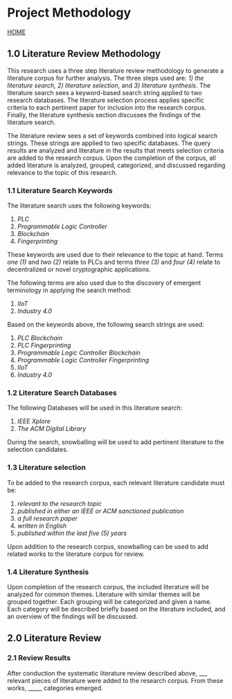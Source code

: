 # Project Methodology
[HOME](https://github.com/adamspanier/Distributed-Systems-Security)

## 1.0 Literature Review Methodology

This research uses a three step literature review methodology to generate a literature corpus for further analysis. The three steps used are: _1) the literature search, 2) literature selection_, and _3) literature synthesis_. The literature search sees a keyword-based search string applied to two research databases. The literature selection process applies specific criteria to each pertinent paper for inclusion into the research corpus. Finally, the literature synthesis section discusses the findings of the literature search.

The literature review sees a set of keywords combined into logical search strings. These strings are applied to two specific databases. The query results are analyzed and literature in the results that meets selection criteria are added to the research corpus. Upon the completion of the corpus, all added literature is analyzed, grouped, categorized, and discussed regarding relevance to the topic of this research.

### 1.1 Literature Search Keywords

The literature search uses the following keywords: 
1. _PLC_
2. _Programmable Logic Controller_
3. _Blockchain_
4. _Fingerprinting_

These keywords are used due to their relevance to the topic at hand. Terms _one (1)_ and _two (2)_ relate to PLCs and terms _three (3)_ and _four (4)_ relate to decentralized or novel cryptographic applications.

The following terms are also used due to the discovery of emergent terminology in applying the search method:
1. _IIoT_
2. _Industry 4.0_

Based on the keywords above, the following search strings are used:
1. _PLC Blockchain_
2. _PLC Fingerprinting_
3. _Programmable Logic Controller Blockchain_
4. _Programmable Logic Controller Fingerprinting_
5. _IIoT_
6. _Industry 4.0_

### 1.2 Literature Search Databases

The following Databases will be used in this literature search:
1. _IEEE Xplore_
2. _The ACM Digital Library_

During the search, snowballing will be used to add pertinent literature to the selection candidates.

### 1.3 Literature selection

To be added to the research corpus, each relevant literature candidate must be:
1. _relevant to the research topic_
2. _published in either an IEEE or ACM sanctioned publication_
3. _a full research paper_
4. _written in English_
5. _published within the last five (5) years_

Upon addition to the research corpus, snowballing can be used to add related works to the literature corpus for review.

### 1.4 Literature Synthesis

Upon completion of the research corpus, the included literature will be analyzed for common themes. Literature with similar themes will be grouped together. Each grouping will be categorized and given a name. Each category will be described briefly based on the literature included, and an overview of the findings will be discussed.

## 2.0 Literature Review

### 2.1 Review Results

After conduction the systematic literature review described above, ___ relevant pieces of literature were added to the research corpus. From these works, _____ categories emerged.
